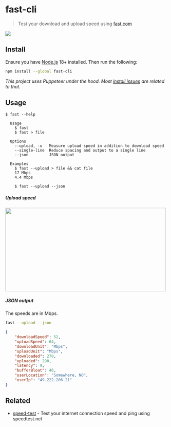# fast-cli

> Test your download and upload speed using [fast.com](https://fast.com)

![](screenshot.gif)

## Install

Ensure you have [Node.js](https://nodejs.org) 18+ installed. Then run the following:

```sh
npm install --global fast-cli
```

*This project uses Puppeteer under the hood. Most [install issues](https://github.com/puppeteer/puppeteer/blob/main/docs/troubleshooting.md) are related to that.*

## Usage

```
$ fast --help

  Usage
    $ fast
    $ fast > file

  Options
    --upload, -u   Measure upload speed in addition to download speed
    --single-line  Reduce spacing and output to a single line
    --json         JSON output

  Examples
    $ fast --upload > file && cat file
    17 Mbps
    4.4 Mbps

    $ fast --upload --json
```

##### Upload speed

<img src="screenshot-upload.gif" width="500" height="260">

##### JSON output

The speeds are in Mbps.

```sh
fast --upload --json
```

```json
{
	"downloadSpeed": 52,
	"uploadSpeed": 64,
	"downloadUnit": "Mbps",
	"uploadUnit": "Mbps",
	"downloaded": 270,
	"uploaded": 290,
	"latency": 9,
	"bufferBloat": 46,
	"userLocation": "Somewhere, NO",
	"userIp": "49.222.206.21"
}
```

## Related

- [speed-test](https://github.com/sindresorhus/speed-test) - Test your internet connection speed and ping using speedtest.net
